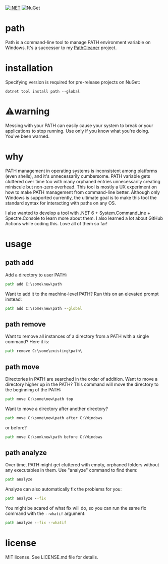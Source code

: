 [![.NET](https://github.com/ssg/path/actions/workflows/build-test.yml/badge.svg)](https://github.com/ssg/path/actions/workflows/build-test.yml)
![NuGet](https://img.shields.io/nuget/vpre/Path)

# path
Path is a command-line tool to manage PATH environment variable on Windows.
It's a successor to my [PathCleaner](https://github.com/ssg/PathCleaner) project. 

# installation
Specifying version is required for pre-release projects on NuGet:

```
dotnet tool install path --global 
```

# ⚠️warning
Messing with your PATH can easily cause your system to break or your applications to stop running.
Use only if you know what you're doing. You've been warned.

# why
PATH management in operating systems is inconsistent among platforms (even shells), and it's unnecessarily cumbersome. 
PATH variable gets cluttered over time too with many orphaned entries unnecessarily creating miniscule but non-zero overhead. 
This tool is mostly a UX experiment on how to make PATH management from command-line better.
Although only Windows is supported currently, the ultimate goal is to make this tool the standard syntax
for interacting with paths on any OS. 

I also wanted to develop a tool with .NET 6 + System.CommandLine + Spectre.Console
to learn more about them. I also learned a lot about GitHub Actions while coding this.
Love all of them so far! 

# usage

## path add

Add a directory to user PATH:

```bat
path add C:\some\new\path
```

Want to add it to the machine-level PATH? Run this on an elevated prompt instead:

```bat
path add C:\some\new\path --global
```

## path remove

Want to remove all instances of a directory from a PATH with a single command? Here it is:

```bat
path remove C:\some\existing\path\
```

## path move

Directories in PATH are searched in the order of addition. Want to move a directory higher up in the PATH?
This command will move the directory to the beginning of the PATH:

```bat
path move C:\some\new\path top
```

Want to move a directory after another directory?

```bat
path move C:\some\new\path after C:\Windows
```

or before?

```bat
path move C:\som\new\path before C:\Windows
```

## path analyze

Over time, PATH might get cluttered with empty, orphaned folders without any executables in them. Use
"analyze" command to find them:

```bat
path analyze
```

Analyze can also automatically fix the problems for you:

```bat
path analyze --fix
```

You might be scared of what fix will do, so you can run the same fix command with the `--whatif` argument:

```bat
path analyze --fix --whatif
```

# license
MIT license. See LICENSE.md file for details.
